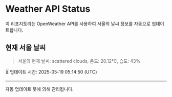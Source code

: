 
# Weather API Status

이 리포지토리는 OpenWeather API를 사용하여 서울의 날씨 정보를 자동으로 업데이트합니다.

## 현재 서울 날씨
> 서울의 현재 날씨: scattered clouds, 온도: 20.12°C, 습도: 43%

⏳ 업데이트 시간: 2025-05-19 05:14:50 (UTC)

---
자동 업데이트 봇에 의해 관리됩니다.
